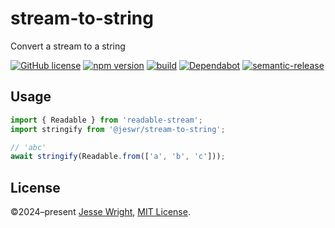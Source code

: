 # stream-to-string

Convert a stream to a string

[![GitHub license](https://img.shields.io/github/license/jeswr/stream-to-string.svg)](https://github.com/jeswr/stream-to-string/blob/master/LICENSE)
[![npm version](https://img.shields.io/npm/v/@jeswr/stream-to-string.svg)](https://www.npmjs.com/package/@jeswr/stream-to-string)
[![build](https://img.shields.io/github/actions/workflow/status/jeswr/stream-to-string/nodejs.yml?branch=main)](https://github.com/jeswr/stream-to-string/tree/main/)
[![Dependabot](https://badgen.net/badge/Dependabot/enabled/green?icon=dependabot)](https://dependabot.com/)
[![semantic-release](https://img.shields.io/badge/%20%20%F0%9F%93%A6%F0%9F%9A%80-semantic--release-e10079.svg)](https://github.com/semantic-release/semantic-release)

## Usage

```ts
import { Readable } from 'readable-stream';
import stringify from '@jeswr/stream-to-string';

// 'abc'
await stringify(Readable.from(['a', 'b', 'c']));
```

## License
©2024–present
[Jesse Wright](https://github.com/jeswr),
[MIT License](https://github.com/jeswr/stream-to-string/blob/master/LICENSE).
